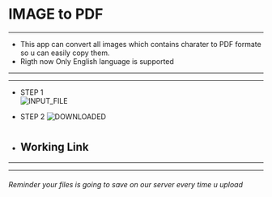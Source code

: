 
# IMAGE to PDF
---
- This app can convert all images which contains charater to PDF formate so u can easily copy them.
- Rigth now Only English language is supported
---
---
- STEP 1  
 ![INPUT_FILE](https://drive.google.com/file/d/1bNScU9LPLXaMwvVWR3jKlDKXP_95nkJn/view?usp=sharing)
 
 - STEP 2
 ![DOWNLOADED](https://drive.google.com/file/d/1Wln6HVZCTvqmd9CRbGcgrTL2ZG15YFEq/view?usp=sharing)
 #


- Working Link
    -
---
---

 ###### Reminder your files is going to save on our server every time u upload
